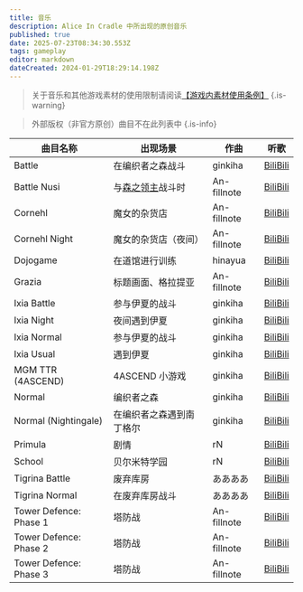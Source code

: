 ```yaml
---
title: 音乐
description: Alice In Cradle 中所出现的原创音乐
published: true
date: 2025-07-23T08:34:30.553Z
tags: gameplay
editor: markdown
dateCreated: 2024-01-29T18:29:14.198Z
---
```


<!-- Excel Loader -->
<script type="module" src="/assets/zh_cn/excel/相关音乐/loader/相关音乐-1.js"></script>
<!-- 若因为Github处更新导致JS设置丢失，请复制上方加载器信息到页面设置中重新添加 -->

> 关于音乐和其他游戏素材的使用限制请阅读[【游戏内素材使用条例】](https://docs.nanamehacha.dev/zh/alice_in_cradle/license/the_use_of_game_assets)
{.is-warning}

>外部版权（非官方原创）曲目不在此列表中
{.is-info}

| 曲目名称 | 出现场景 | 作曲 | 听歌 |
| --- | --- | --- | --- |
| Battle | 在编织者之森战斗 | ginkiha | [BiliBili](https://www.bilibili.com/video/BV1kZf5YiEUK/) |
| Battle Nusi | 与[森之领主](/zh/enemy/lord-of-the-forest)战斗时 | An-fillnote | [BiliBili](https://www.bilibili.com/video/BV1Wof5YMEnZ/) |
| Cornehl | 魔女的杂货店 | An-fillnote | [BiliBili](https://www.bilibili.com/video/BV1ejfLYWEiw/) |
| Cornehl Night | 魔女的杂货店（夜间） | An-fillnote | [BiliBili](https://www.bilibili.com/video/BV19jfLYWELV/) |
| Dojogame | 在道馆进行训练 | hinayua | [BiliBili](https://www.bilibili.com/video/BV16eF7eCEdn/) |
| Grazia | 标题画面、格拉提亚 | An-fillnote | [BiliBili](https://www.bilibili.com/video/BV13YFTeeEfN/) |
| Ixia Battle | 参与伊夏的战斗 | ginkiha | [BiliBili](https://www.bilibili.com/video/BV1ixPReEEhU) |
| Ixia Night | 夜间遇到伊夏 | ginkiha | [BiliBili](https://www.bilibili.com/video/BV1vxPReEERx) |
| Ixia Normal | 参与伊夏的战斗 | ginkiha | [BiliBili](https://www.bilibili.com/video/BV1CzFYexEFX) |
| Ixia Usual | 遇到伊夏 | ginkiha | [BiliBili](https://www.bilibili.com/video/BV1ixPReEEhR) |
| MGM TTR (4ASCEND) | 4ASCEND 小游戏 | ginkiha | [BiliBili](https://www.bilibili.com/video/BV1GYFTeeEfW/) |
| Normal | 编织者之森 | ginkiha | [BiliBili](https://www.bilibili.com/video/BV1reF7eCE5C/) |
| Normal (Nightingale) | 在编织者之森遇到南丁格尔 | ginkiha | [BiliBili](https://www.bilibili.com/video/BV1vkFBeZEvm/) |
| Primula | 剧情 | rN | [BiliBili](https://www.bilibili.com/video/BV1f8FoeUEqG/) |
| School | 贝尔米特学园 | rN | [BiliBili](https://www.bilibili.com/video/BV1f8FoeUEc3/) |
| Tigrina Battle | 废弃库房 | ああああ | [BiliBili](https://www.bilibili.com/video/BV1AgFDeuEAx/) |
| Tigrina Normal | 在废弃库房战斗 | ああああ | [BiliBili](https://www.bilibili.com/video/BV1FjFDeNEVv/) |
| Tower Defence: Phase 1 | 塔防战 | An-fillnote | [BiliBili](https://www.bilibili.com/video/BV1BaMXzDEDa/) |
| Tower Defence: Phase 2 | 塔防战 | An-fillnote | [BiliBili](https://www.bilibili.com/video/BV1YpuqzvEFW/) |
| Tower Defence: Phase 3 | 塔防战 | An-fillnote | [BiliBili](https://www.bilibili.com/video/BV1N2urzvEMi/) |

<!-- 旧版列表 -->
<!--<div class="table-container" id="相关音乐-1"></div>-->

